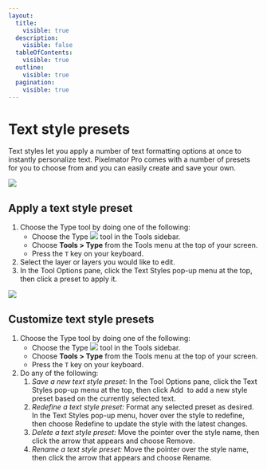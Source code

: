 ```yaml
---
layout:
  title:
    visible: true
  description:
    visible: false
  tableOfContents:
    visible: true
  outline:
    visible: true
  pagination:
    visible: true
---
```


# Text style presets

Text styles let you apply a number of text formatting options at once to instantly personalize text. Pixelmator Pro comes with a number of presets for you to choose from and you can easily create and save your own.

![](https://help.pixelmator.com/pixelmator-pro/3.5/assets/English/1655132714000.jpeg)

## Apply a text style preset

1. Choose the Type tool by doing one of the following:
   * Choose the Type ![](https://help.pixelmator.com/pixelmator-pro/3.5/assets/English/1580998705000.png) tool in the Tools sidebar.
   * Choose **Tools > Type** from the Tools menu at the top of your screen.
   * Press the `T` key on your keyboard.
2. Select the layer or layers you would like to edit.
3. In the Tool Options pane, click the Text Styles pop-up menu at the top, then click a preset to apply it.&#x20;

![](https://help.pixelmator.com/pixelmator-pro/3.5/assets/English/1655132702000.jpeg)

## Customize text style presets

1. Choose the Type tool by doing one of the following:
   * Choose the Type ![](https://help.pixelmator.com/pixelmator-pro/3.5/assets/English/1580998705000.png) tool in the Tools sidebar.
   * Choose **Tools > Type** from the Tools menu at the top of your screen.
   * Press the `T` key on your keyboard.
2. Do any of the following:
   1. _Save a new text style preset:_ In the Tool Options pane, click the Text Styles pop-up menu at the top, then click Add <img src="https://help.pixelmator.com/pixelmator-pro/3.5/assets/English/1579274394000.png" alt="" data-size="line"> to add a new style preset based on the currently selected text.&#x20;
   2. _Redefine a text style preset:_ Format any selected preset as desired. In the Text Styles pop-up menu, hover over the style to redefine, then choose Redefine to update the style with the latest changes.
   3. _Delete a text style preset:_ Move the pointer over the style name, then click the arrow that appears and choose Remove.
   4. _Rename a text style preset:_ Move the pointer over the style name, then click the arrow that appears and choose Rename.
